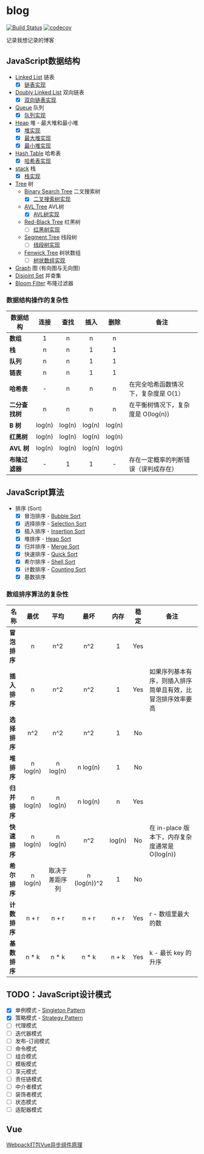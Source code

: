 # blog

[![Build Status](https://travis-ci.org/scottjeremy/blog.svg?branch=master)](https://travis-ci.org/scottjeremy/blog)
[![codecov](https://codecov.io/gh/scottjeremy/blog/branch/master/graph/badge.svg)](https://codecov.io/gh/scottjeremy/blog)

记录我想记录的博客

## JavaScript数据结构

- [Linked List](src/data-structures/linked-list) 链表
  - [x] [链表实现](src/data-structures/linked-list/LinkedList.js)
- [Doubly Linked List](src/data-structures/linked-list#双向链表) 双向链表
  - [x] [双向链表实现](src/data-structures/doubly-linked-list/DoublyLinkedList.js)
- [Queue](src/data-structures/queue) 队列
  - [x] [队列实现](src/data-structures/queue/Queue.js)
- [Heap](src/data-structures/heap) 堆 - 最大堆和最小堆
  - [x] [堆实现](src/data-structures/heap/Heap.js)
  - [x] [最大堆实现](src/data-structures/heap/MaxHeap.js)
  - [x] [最小堆实现](src/data-structures/heap/MinHeap.js)
- [Hash Table](src/data-structures/hash-table) 哈希表
  - [x] [哈希表实现](src/data-structures/hash-table/HashTable.js)
- [stack](src/data-structures/stack) 栈
  - [x] [栈实现](src/data-structures/stack/Stack.js)
- [Tree](src/data-structures/tree) 树
  - [Binary Search Tree](src/data-structures/tree/binary-search-tree) 二叉搜索树
    - [x] [二叉搜索树实现](src/data-structures/tree/binary-search-tree/BinarySearchTree.js)
  - [AVL Tree](src/data-structures/tree/avl-tree) AVL树
    - [x] [AVL树实现](src/data-structures/tree/avl-tree/AvlTree.js)
  - [Red-Black Tree](src/data-structures/tree/avl-tree) 红黑树
    - [ ] [红黑树实现](src/data-structures/tree/binary-search-tree)
  - [Segment Tree](src/data-structures/tree/avl-tree) 线段树
    - [ ] [线段树实现](src/data-structures/tree/binary-search-tree)
  - [Fenwick Tree](src/data-structures/tree/avl-tree) 树状数组
    - [ ] [树状数组实现](src/data-structures/tree/binary-search-tree)
- [Graph](src/data-structures/graph) 图 (有向图与无向图)
- [Disjoint Set](src/data-structures/tree) 并查集
- [Bloom Filter](src/data-structures/tree) 布隆过滤器

### 数据结构操作的复杂性

| 数据结构       |  连接  |  查找  |  插入  |  删除  | 备注                                 |
| -------------- | :----: | :----: | :----: | :----: | ------------------------------------ |
| **数组**       |   1    |   n    |   n    |   n    |                                      |
| **栈**         |   n    |   n    |   1    |   1    |                                      |
| **队列**       |   n    |   n    |   1    |   1    |                                      |
| **链表**       |   n    |   n    |   1    |   1    |                                      |
| **哈希表**     |   -    |   n    |   n    |   n    | 在完全哈希函数情况下，复杂度是 O(1） |
| **二分查找树** |   n    |   n    |   n    |   n    | 在平衡树情况下，复杂度是 O(log(n))   |
| **B 树**       | log(n) | log(n) | log(n) | log(n) |                                      |
| **红黑树**     | log(n) | log(n) | log(n) | log(n) |                                      |
| **AVL 树**     | log(n) | log(n) | log(n) | log(n) |                                      |
| **布隆过滤器** |   -    |   1    |   1    |   -    | 存在一定概率的判断错误（误判成存在） |

## JavaScript算法

- 排序 (Sort)
  - [x] 冒泡排序 - [Bubble Sort](src/algorithms/sorting/bubble-sort)
  - [x] 选择排序 - [Selection Sort](src/algorithms/sorting/selection-sort)
  - [x] 插入排序 - [Insertion Sort](src/algorithms/sorting/insertion-sort)
  - [x] 堆排序 - [Heap Sort](src/algorithms/sorting/heap-sort)
  - [x] 归并排序 - [Merge Sort](src/algorithms/sorting/merge-sort)
  - [x] 快速排序 - [Quick Sort](src/algorithms/sorting/quick-sort)
  - [x] 希尔排序 - [Shell Sort](src/algorithms/sorting/shell-sort)
  - [x] 计数排序 - [Counting Sort](src/algorithms/sorting/counting-sort)
  - [x] 基数排序

### 数组排序算法的复杂性

| 名称         |   最优   |      平均      |     最坏     |  内存  | 稳定  | 备注                                                       |
| ------------ | :------: | :------------: | :----------: | :----: | :---: | ---------------------------------------------------------- |
| **冒泡排序** |    n     |      n^2       |     n^2      |   1    |  Yes  |                                                            |
| **插入排序** |    n     |      n^2       |     n^2      |   1    |  Yes  | 如果序列基本有序，则插入排序简单且有效，比冒泡排序效率要高 |
| **选择排序** |   n^2    |      n^2       |     n^2      |   1    |  No   |                                                            |
| **堆排序**   | n log(n) |    n log(n)    |   n log(n)   |   1    |  No   |                                                            |
| **归并排序** | n log(n) |    n log(n)    |   n log(n)   |   n    |  Yes  |                                                            |
| **快速排序** | n log(n) |    n log(n)    |     n^2      | log(n) |  No   | 在 in-place 版本下，内存复杂度通常是 O(log(n))             |
| **希尔排序** | n log(n) | 取决于差距序列 | n (log(n))^2 |   1    |  No   |                                                            |
| **计数排序** |  n + r   |     n + r      |    n + r     | n + r  |  Yes  | r - 数组里最大的数                                         |
| **基数排序** |  n * k   |     n * k      |    n * k     | n + k  |  Yes  | k - 最长 key 的升序                                        |

## TODO：JavaScript设计模式

- [x] 单例模式 - [Singleton Pattern](src/design-pattern/SingletonPattern)
- [x] 策略模式 - [Strategy Pattern](src/design-pattern/StrategyPattern)
- [ ] 代理模式
- [ ] 迭代器模式
- [ ] 发布-订阅模式
- [ ] 命令模式
- [ ] 组合模式
- [ ] 模板模式
- [ ] 享元模式
- [ ] 责任链模式
- [ ] 中介者模式
- [ ] 装饰者模式
- [ ] 状态模式
- [ ] 适配器模式

## Vue

[Webpack打包Vue异步组件原理](src/vue/分析Webpack打包Vue异步组件.md)
